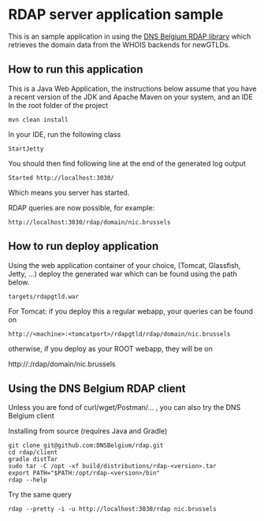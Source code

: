 # RDAP server application sample

This is an sample application in using the [DNS Belgium RDAP library](https://github.com/DNSBelgium/rdap) which retrieves the domain data from the WHOIS backends for newGTLDs.

## How to run this application

This is a Java Web Application, the instructions below assume that you have a recent version of the JDK and Apache Maven on your system, and an IDE
In the root folder of the project

    mvn clean install

In your IDE, run the following class

    StartJetty

You should then find following line at the end of the generated log output

    Started http://localhost:3030/

Which means you server has started.

RDAP queries are now possible, for example:

    http://localhost:3030/rdap/domain/nic.brussels

## How to run deploy application

Using the web application container of your choice, (Tomcat, Glassfish, Jetty, ...) deploy the generated war which can be found using the path below.

    targets/rdapgtld.war

For Tomcat: if you deploy this a regular webapp, your queries can be found on

    http://<machine>:<tomcatport>/rdapgtld/rdap/domain/nic.brussels

otherwise, if you deploy as your ROOT webapp, they will be on

  http://<machine>:<tomcatport>/rdap/domain/nic.brussels

## Using the DNS Belgium RDAP client

Unless you are fond of curl/wget/Postman/... , you can also try the DNS Belgium client

Installing from source (requires Java and Gradle)

    git clone git@github.com:DNSBelgium/rdap.git
    cd rdap/client
    gradle distTar
    sudo tar -C /opt -xf build/distributions/rdap-<version>.tar
    export PATH="$PATH:/opt/rdap-<version>/bin"
    rdap --help

Try the same query

    rdap --pretty -i -u http://localhost:3030/rdap nic.brussels